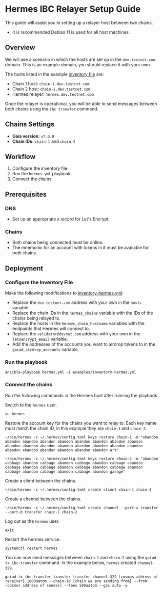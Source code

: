 # Hermes IBC Relayer Setup Guide

This guide will assist you in setting up a relayer host between two chains.

- It is recommended Debian 11 is used for all host machines.

## Overview

We will use a scenario in which the hosts are set up in the `dev.testnet.com` domain. This is an example domain, you should replace it with your own.

The hosts listed in the example [inventory file](/examples/inventory-hermes.yml) are:
* Chain 1 host: `chain-1.dev.testnet.com`
* Chain 2 host: `chain-2.dev.testnet.com`
* Hermes relayer: `hermes.dev.testnet.com`

Once the relayer is operational, you will be able to send messages between both chains using the `ibc transfer` command.


## Chains Settings

* **Gaia version:** `v7.0.0`
* **Chain IDs:** `chain-1` and `chain-2`

## Workflow

1. Configure the inventory file.
2. Run the `hermes.yml` playbook.
3. Connect the chains.


## Prerequisites

### DNS

- Set up an appropriate `A` record for Let's Encrypt.

### Chains

- Both chains being connected must be online.
- The mnemonic for an account with tokens in it must be available for both chains.

## Deployment

### Configure the Inventory File

Make the following modifications to [inventory-hermes.yml](/examples/inventory-hermes.yml):
  - Replace the `dev.testnet.com` address with your own in the `hosts` variable.
  - Replace the chain IDs in the `hermes_chains` variable with the IDs of the chains being relayed to.
  - Replace the hosts in the `hermes_chain_hostname` variables with the endpoints that Hermes will connect to.
  - Replace the `validator@devnet.com` address with your own in the `letsencrypt_email` variable.
  - Add the addresses of the accounts you want to airdrop tokens to in the `gaiad_airdrop_accounts` variable.


### Run the playbook 

```
ansible-playbook hermes.yml -i examples/inventory-hermes.yml
```

### Connect the chains

Run the following commands in the Hermes host after running the playbook.

Switch to the `hermes` user.
```
su hermes
```

Restore the account key for the chains you want to relay to. Each key name must match the chain ID, in this example they are `chain-1` and `chain-2`.
```
~/bin/hermes -c ~/.hermes/config.toml keys restore chain-1 -m "abandon abandon abandon abandon abandon abandon abandon abandon abandon abandon abandon abandon abandon abandon abandon abandon abandon abandon abandon abandon abandon abandon abandon art"

~/bin/hermes -c ~/.hermes/config.toml keys restore chain-2 -m "abandon cabbage abandon cabbage abandon cabbage abandon cabbage abandon cabbage abandon cabbage abandon cabbage abandon cabbage abandon cabbage abandon cabbage abandon cabbage abandon garage"
```

Create a client between the chains.
```
~/bin/hermes -c ~/.hermes/config.toml create client chain-1 chain-2
```

Create a channel between the chains.
```
~/bin/hermes -c ~/.hermes/config.toml create channel --port-a transfer --port-b transfer chain-1 chain-2
```

Log out as the `hermes` user.
```
exit
```

Restart the hermes service.
```
systemctl restart hermes
```

You can now send messages between `chain-1` and `chain-2` using the `gaiad tx ibc-transfer` command. In the example below, `hermes` created `channel-329`.
```
gaiad tx ibc-transfer transfer transfer channel-329 [cosmos address of receiver] 1000uatom --chain-id [chain we are sending from] --from [cosmos address of sender] --fees 500uatom --gas auto -y
```